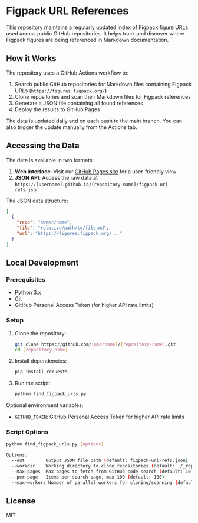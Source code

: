 # Figpack URL References

This repository maintains a regularly updated index of Figpack figure URLs used across public GitHub repositories. It helps track and discover where Figpack figures are being referenced in Markdown documentation.

## How it Works

The repository uses a GitHub Actions workflow to:

1. Search public GitHub repositories for Markdown files containing Figpack URLs (`https://figures.figpack.org/`)
2. Clone repositories and scan their Markdown files for Figpack references
3. Generate a JSON file containing all found references
4. Deploy the results to GitHub Pages

The data is updated daily and on each push to the main branch. You can also trigger the update manually from the Actions tab.

## Accessing the Data

The data is available in two formats:

1. **Web Interface**: Visit our [GitHub Pages site](https://[username].github.io/[repository-name]/) for a user-friendly view
2. **JSON API**: Access the raw data at `https://[username].github.io/[repository-name]/figpack-url-refs.json`

The JSON data structure:

```json
[
  {
    "repo": "owner/name",
    "file": "relative/path/to/file.md",
    "url": "https://figures.figpack.org/..."
  }
]
```

## Local Development

### Prerequisites

- Python 3.x
- Git
- GitHub Personal Access Token (for higher API rate limits)

### Setup

1. Clone the repository:

   ```bash
   git clone https://github.com/[username]/[repository-name].git
   cd [repository-name]
   ```

2. Install dependencies:

   ```bash
   pip install requests
   ```

3. Run the script:
   ```bash
   python find_figpack_urls.py
   ```

Optional environment variables:

- `GITHUB_TOKEN`: GitHub Personal Access Token for higher API rate limits

### Script Options

```bash
python find_figpack_urls.py [options]

Options:
  --out        Output JSON file path (default: figpack-url-refs.json)
  --workdir    Working directory to clone repositories (default: ./_repos)
  --max-pages  Max pages to fetch from GitHub code search (default: 10)
  --per-page   Items per search page, max 100 (default: 100)
  --max-workers Number of parallel workers for cloning/scanning (default: 8)
```

## License

MIT
